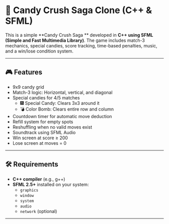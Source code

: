# 🍬 Candy Crush Saga Clone (C++ & SFML)

This is a simple **Candy Crush Saga ** developed in **C++ using SFML (Simple and Fast Multimedia Library)**. The game includes match-3 mechanics, special candies, score tracking, time-based penalties, music, and a win/lose condition system.

---

## 🎮 Features

- 9x9 candy grid
- Match-3 logic: Horizontal, vertical, and diagonal
- Special candies for 4/5 matches
  - 🎆 Special Candy: Clears 3x3 around it
  - 💣 Color Bomb: Clears entire row and column
- Countdown timer for automatic move deduction
- Refill system for empty spots
- Reshuffling when no valid moves exist
- Soundtrack using SFML Audio
- Win screen at score ≥ 200
- Lose screen at moves = 0

---

## 🛠️ Requirements

- **C++ compiler** (e.g., g++)
- **SFML 2.5+** installed on your system:
  - `graphics`
  - `window`
  - `system`
  - `audio`
  - `network` (optional)

---



